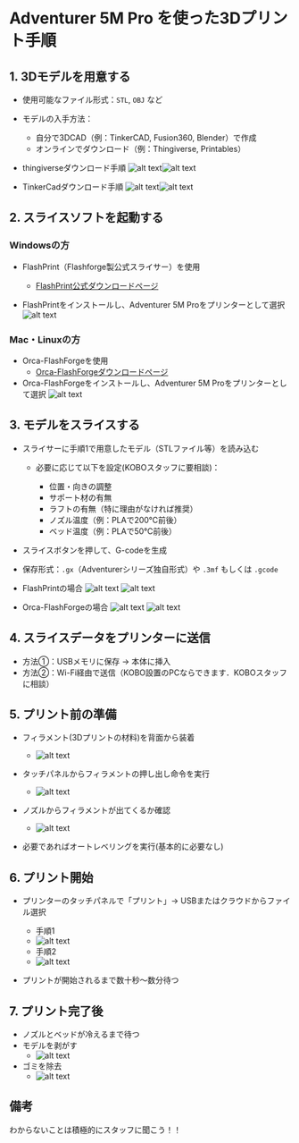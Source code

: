 
# Adventurer 5M Pro を使った3Dプリント手順

## 1. 3Dモデルを用意する

* 使用可能なファイル形式：`STL`, `OBJ` など
* モデルの入手方法：

  * 自分で3DCAD（例：TinkerCAD, Fusion360, Blender）で作成
  * オンラインでダウンロード（例：Thingiverse, Printables）

* thingiverseダウンロード手順
![alt text](/images/adventure5mpro/thingiverse1.png)![alt text](/images/adventure5mpro/thingiverse2.png)

* TinkerCadダウンロード手順
![alt text](/images/adventure5mpro/tinkercad1.png)![alt text](/images/adventure5mpro/tinkercad2.png)


## 2. スライスソフトを起動する
### Windowsの方
* FlashPrint（Flashforge製公式スライサー）を使用

  * [FlashPrint公式ダウンロードページ](https://flashforge.jp/flashprint5/)
* FlashPrintをインストールし、Adventurer 5M Proをプリンターとして選択
![alt text](/images/adventure5mpro/flashprint1.png)

### Mac・Linuxの方
* Orca-FlashForgeを使用
  * [Orca-FlashForgeダウンロードページ](https://after-support.flashforge.jp/orca-flashforge/)
* Orca-FlashForgeをインストールし、Adventurer 5M Proをプリンターとして選択
![alt text](/images/adventure5mpro/orca1.png)

## 3. モデルをスライスする

* スライサーに手順1で用意したモデル（STLファイル等）を読み込む
  * 必要に応じて以下を設定(KOBOスタッフに要相談)：

    * 位置・向きの調整
    * サポート材の有無
    * ラフトの有無（特に理由がなければ推奨）
    * ノズル温度（例：PLAで200℃前後）
    * ベッド温度（例：PLAで50℃前後）
  
* スライスボタンを押して、G-codeを生成
* 保存形式：`.gx`（Adventurerシリーズ独自形式）や `.3mf` もしくは `.gcode` 

* FlashPrintの場合
![alt text](/images/adventure5mpro/flashprint2.png)
![alt text](/images/adventure5mpro/flashprint3.png)

* Orca-FlashForgeの場合
![alt text](/images/adventure5mpro/orca2.png)
![alt text](/images/adventure5mpro/orca3.png)

## 4. スライスデータをプリンターに送信

* 方法①：USBメモリに保存 → 本体に挿入
* 方法②：Wi-Fi経由で送信（KOBO設置のPCならできます．KOBOスタッフに相談）

## 5. プリント前の準備

* フィラメント(3Dプリントの材料)を背面から装着
  * ![alt text](/images/adventure5mpro/print1.png)
* タッチパネルからフィラメントの押し出し命令を実行
  * ![alt text](/images/adventure5mpro/print2.png)
* ノズルからフィラメントが出てくるか確認
  * ![alt text](/images/adventure5mpro/print3.png)

* 必要であればオートレベリングを実行(基本的に必要なし)

## 6. プリント開始

* プリンターのタッチパネルで「プリント」→ USBまたはクラウドからファイル選択
  * 手順1 
  * ![alt text](/images/adventure5mpro/print4.png)
  * 手順2
  * ![alt text](/images/adventure5mpro/print5.png)

* プリントが開始されるまで数十秒〜数分待つ

## 7. プリント完了後

* ノズルとベッドが冷えるまで待つ
* モデルを剥がす
  * ![alt text](/images/adventure5mpro/print6.jpg)
* ゴミを除去
  * ![alt text](/images/adventure5mpro/print7.png)

## 備考
わからないことは積極的にスタッフに聞こう！！